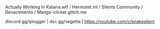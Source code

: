 Actually Working In Katana.wtf / Hermotet.ml / Silents Community / Renacimiento / Mango-clicker.glitch.me

discord.gg/iplogger | dsc.gg/vegetta | https://youtube.com/c/snakesilent
<!---
sannotsnakesilent/sannotsnakesilent is a ✨ special ✨ repository because its `README.md` (this file) appears on your GitHub profile.
You can click the Preview link to take a look at your changes.
--->
